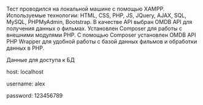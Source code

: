 Тест проводился на локальной машине с помощью XAMPP. Используемые технологии: HTML, CSS, PHP, JS, JQuery, AJAX, SQL, MySQL, PHPMyAdmin, Bootstrap.
В качестве API выбран OMDB API для получения данных о фильмах.
Установлен Composer для работы с внешними модулями PHP.
С помощью Composer установлен OMDB API PHP Wrapper для удобной работы с базой данных фильмов и обработки данных в PHP.

Данные для доступа к БД

host: localhost

username: alex

password: 123456789
